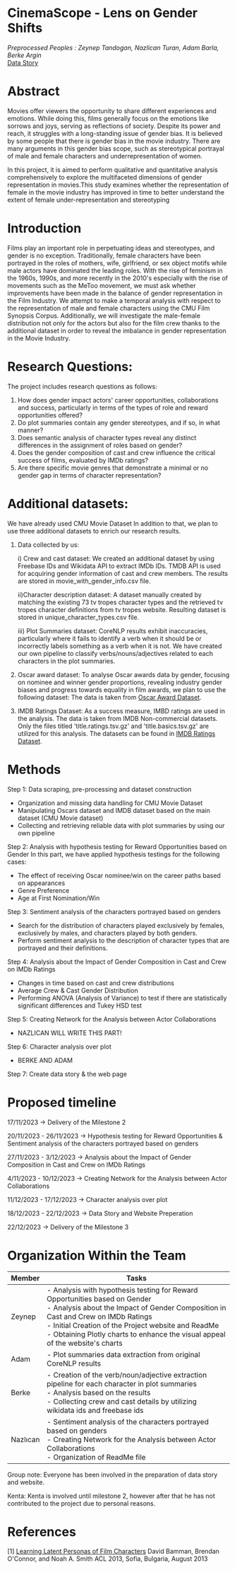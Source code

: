 # CinemaScope - Lens on Gender Shifts

*Preprocessed Peoples : Zeynep Tandogan, Nazlican Turan, Adam Barla, Berke Argin*  
[Data Story](https://zeyneptandogan.github.io/preprocessedpeoples/)

# Abstract
Movies offer viewers the opportunity to share different experiences and emotions. While doing this, films generally focus on the emotions like sorrows and joys, serving as reflections of society. Despite its power and reach, it struggles with a long-standing issue of gender bias. It is believed by some people that there is gender bias in the movie industry. There are many arguments in this gender bias scope, such as stereotypical portrayal of male and female characters and underrepresentation of women.

In this project, it is aimed to perform qualitative and quantitative analysis comprehensively to explore the multifaceted dimensions of gender representation in movies.This study examines whether the representation of female in the movie industry has improved in time to better understand the extent of female under-representation and stereotyping

# Introduction
Films play an important role in perpetuating ideas and stereotypes, and gender is no exception. Traditionally, female characters have been portrayed in the roles of mothers, wife, girlfriend, or sex object motifs while male actors have dominated the leading roles. With the rise of feminism in the 1960s, 1990s, and more recently in the 2010's especially with the rise of movements such as the MeToo movement, we must ask whether improvements have been made in the balance of gender representation in the Film Industry. We attempt to make a temporal analysis with respect to the representation of male and female characters using the CMU Film Synopsis Corpus. Additionally, we will investigate the male-female distribution not only for the actors but also for the film crew thanks to the additional dataset in order to reveal the imbalance in gender representation in the Movie Industry.

# Research Questions:
The project includes research questions as follows:

1) How does gender impact actors' career opportunities, collaborations and success, particularly in terms of the types of role and reward opportunities offered?
2) Do plot summaries contain any gender stereotypes, and if so, in what manner?
3) Does semantic analysis of character types reveal any distinct differences in the assignment of roles based on gender?
4) Does the gender composition of cast and crew influence the critical success of films, evaluated by IMDb ratings?
5) Are there specific movie genres that demonstrate a minimal or no gender gap in terms of character representation?

# Additional datasets:
We have already used CMU Movie Dataset In addition to that, we plan to use three additional datasets to enrich our research results.

1) Data collected by us:
   
    i) Crew and cast dataset:
    We created an additional dataset by using Freebase IDs and Wikidata API to extract IMDb IDs.
    TMDB API is used for acquiring gender information of cast and crew members.
    The results are stored in movie_with_gender_info.csv file.

    ii)Character description dataset: 
    A dataset manually created by matching the existing 73 tv tropes character types and the retrieved tv tropes character definitions from tv tropes website.
    Resulting dataset is stored in unique_character_types.csv file.

   iii) Plot Summaries dataset:
    CoreNLP results exhibit inaccuracies, particularly where it fails to identify a verb when it should be or incorrectly labels something as a verb when it is not. We have created our own pipeline to classify verbs/nouns/adjectives related to each characters in the plot summaries.
   
3) Oscar award dataset:  To analyse Oscar awards data by gender, focusing on nominee and winner gender proportions, revealing industry gender biases and progress towards equality in film awards, we plan to use the following dataset:
    The data is taken from [Oscar Award Dataset](https://www.kaggle.com/datasets/unanimad/the-oscar-award/data?select=the_oscar_award.csv).

4) IMDB Ratings Dataset:
   As a success measure, IMBD ratings are used in the analysis. The data is taken from IMDB Non-commercial datasets. Only the files titled 'title.ratings.tsv.gz' and 'title.basics.tsv.gz' are utilized for this analysis.
   The datasets can be found in [IMDB Ratings Dataset](https://developer.imdb.com/non-commercial-datasets/).
   
# Methods

Step 1: Data scraping, pre-processing and dataset construction
- Organization and missing data handling for CMU Movie Dataset
- Manipulating Oscars dataset and IMDB dataset based on the main dataset (CMU Movie dataset)
- Collecting and retrieving reliable data with plot summaries by using our own pipeline

Step 2: Analysis with hypothesis testing for Reward Opportunities based on Gender
In this part, we have applied hypothesis testings for the following cases:
- The effect of receiving Oscar nominee/win on the career paths based on appearances
- Genre Preference
- Age at First Nomination/Win

Step 3: Sentiment analysis of the characters portrayed based on genders
- Search for the distribution of characters played exclusively by females, exclusively by males, and characters played by both genders.
- Perform sentiment analysis to the description of character types that are portrayed and their definitions.

Step 4: Analysis about the Impact of Gender Composition in Cast and Crew on IMDb Ratings
- Changes in time based on cast and crew distributions
- Average Crew & Cast Gender Distribution
- Performing ANOVA (Analysis of Variance) to test if there are statistically significant differences and Tukey HSD test

Step 5: Creating Network for the Analysis between Actor Collaborations
- NAZLICAN WILL WRITE THIS PART!

Step 6: Character analysis over plot
- BERKE AND ADAM

Step 7: Create data story & the web page

# Proposed timeline
17/11/2023 -> Delivery of the Milestone 2

20/11/2023 - 26/11/2023 -> Hypothesis testing for Reward Opportunities & Sentiment analysis of the characters portrayed based on genders

27/11/2023 - 3/12/2023 ->  Analysis about the Impact of Gender Composition in Cast and Crew on IMDb Ratings

4/11/2023 - 10/12/2023 -> Creating Network for the Analysis between Actor Collaborations

11/12/2023 - 17/12/2023 -> Character analysis over plot

18/12/2023 - 22/12/2023 -> Data Story and Website Preperation

22/12/2023  -> Delivery of the Milestone 3

# Organization Within the Team
| Member    | Tasks                                                              |
|-----------|--------------------------------------------------------------------|
| Zeynep    | - Analysis with hypothesis testing for Reward Opportunities based on Gender<br>- Analysis about the Impact of Gender Composition in Cast and Crew on IMDb Ratings<br>- Initial Creation of the Project website and ReadMe<br>- Obtaining Plotly charts to enhance the visual appeal of the website's charts |
| Adam      | - Plot summaries data extraction from original CoreNLP results    |
| Berke     | - Creation of the verb/noun/adjective extraction pipeline for each character in plot summaries<br>- Analysis based on the results<br>- Collecting crew and cast details by utilizing wikidata ids and freebase ids |
| Nazlıcan  | - Sentiment analysis of the characters portrayed based on genders<br>- Creating Network for the Analysis between Actor Collaborations <br>- Organization of ReadMe file|

Group note: Everyone has been involved in the preparation of data story and website.

Kenta: Kenta is involved until milestone 2, however after that he has not contributed to the project due to personal reasons. 

# References

[1] [Learning Latent Personas of Film Characters](http://www.cs.cmu.edu/~dbamman/pubs/pdf/bamman+oconnor+smith.acl13.pdf)
David Bamman, Brendan O'Connor, and Noah A. Smith
ACL 2013, Sofia, Bulgaria, August 2013
